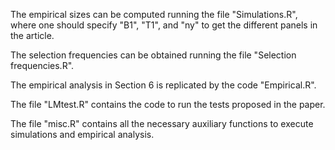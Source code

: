 The empirical sizes can be computed running the file "Simulations.R", where one should specify "B1", "T1", and "ny" to get the different panels in the article.

The selection frequencies can be obtained running the file "Selection frequencies.R".

The empirical analysis in Section 6 is replicated by the code "Empirical.R".

The file "LMtest.R" contains the code to run the tests proposed in the paper.

The file "misc.R" contains all the necessary auxiliary functions to execute simulations and empirical analysis.
